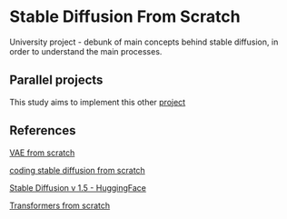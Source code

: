 # Stable Diffusion From Scratch

University project - debunk of main concepts behind stable diffusion, in order to understand the main processes.

## Parallel projects

This study aims to implement this other [project](https://github.com/h-tajato/progetto_ESM)

## References
[VAE from scratch](https://www.youtube.com/watch?v=iwEzwTTalbg&ab_channel=UmarJamil)

[coding stable diffusion from scratch](https://www.youtube.com/watch?v=ZBKpAp_6TGI&t=157s&ab_channel=UmarJamil)

[Stable Diffusion v 1.5 - HuggingFace](https://huggingface.co/stable-diffusion-v1-5/stable-diffusion-v1-5/tree/main)

[Transformers from scratch](https://www.youtube.com/watch?v=bCz4OMemCcA&ab_channel=UmarJamil)
